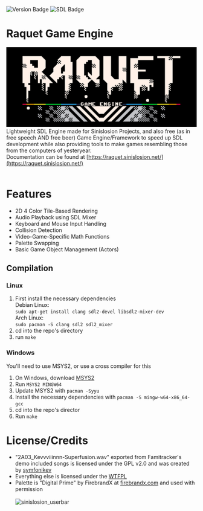 ![Version Badge](https://img.shields.io/badge/Pre_Release-1.1.0-%2365aaff) ![SDL Badge](https://img.shields.io/badge/Backend-SDL2-%23dd6fff)<br>
# Raquet Game Engine
![Raquet Game Engine -- Logo by Chris S.](/raquetlogo.png)<br>
Lightweight SDL Engine made for Sinislosion Projects, and also free (as in free speech AND free beer) Game Engine/Framework to speed up SDL development while also providing tools to make games resembling those from the computers of yesteryear.<br>
Documentation can be found at [https://raquet.sinislosion.net/](https://raquet.sinislosion.net/)
<br><br>

# Features
- 2D 4 Color Tile-Based Rendering
- Audio Playback using SDL Mixer
- Keyboard and Mouse Input Handling
- Collision Detection
- Video-Game-Specific Math Functions
- Palette Swapping
- Basic Game Object Management (Actors)

## Compilation
### Linux
1. First install the necessary dependencies<br>
	Debian Linux:<br>
	`sudo apt-get install clang sdl2-devel libsdl2-mixer-dev`<br>
    Arch Linux:<br>
	`sudo pacman -S clang sdl2 sdl2_mixer`
2. cd into the repo's directory
3. run `make`

### Windows
You'll need to use MSYS2, or use a cross compiler for this
1. On Windows, download [MSYS2](https://www.msys2.org/)
2. Run `MSYS2 MINGW64`
3. Update MSYS2 with `pacman -Syyu`
4. Install the necessary dependencies with `pacman -S mingw-w64-x86_64-gcc`
5. cd into the repo's director
6. Run `make`

# License/Credits
- "2A03_Kevvviiinnn-Superfusion.wav" exported from Famitracker's demo included songs is licensed under the GPL v2.0 and was created by [symfonikev](https://www.youtube.com/watch?v=gvhjNV9uKl8)<br>
- Everything else is licensed under the [WTFPL](http://www.wtfpl.net/about/)
- Palette is "Digital Prime" by FirebrandX at [firebrandx.com](http://www.firebrandx.com/nespalettes.html) and used with permission<br><br>
![sinislosion_userbar](https://github.com/Sinislosion/Raquet/assets/144758323/def817b8-65ae-451c-ab79-ace6702e44ae)
